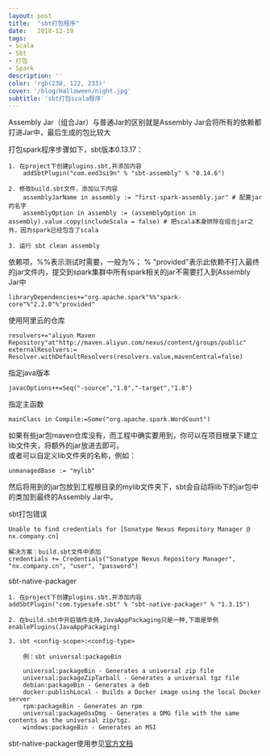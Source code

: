 ```yaml
---
layout: post
title:  "sbt打包程序"
date:   2018-12-19
tags:
- Scala
- Sbt
- 打包
- Spark
description: ''
color: 'rgb(238, 122, 233)'
cover: '/blog/Halloween/night.jpg'
subtitle: 'sbt打包scala程序'
---
```


Assembly Jar（组合Jar）与普通Jar的区别就是Assembly Jar会将所有的依赖都打进Jar中，最后生成的包比较大

打包spark程序步骤如下，sbt版本0.13.17：

```
1. 在project下创建plugins.sbt,并添加内容
    addSbtPlugin("com.eed3si9n" % "sbt-assembly" % "0.14.6")
    
2. 修改build.sbt文件，添加以下内容
    assemblyJarName in assembly := "first-spark-assembly.jar" # 配置jar的名字
    assemblyOption in assembly := (assemblyOption in assembly).value.copy(includeScala = false) # 把scala本身排除在组合jar之外，因为spark已经包含了scala

3. 运行 sbt clean assembly
```

依赖项，%%表示测试时需要，一般为%； % "provided"表示此依赖不打入最终的jar文件内，提交到spark集群中所有spark相关的jar不需要打入到Assembly Jar中

```
libraryDependencies+="org.apache.spark"%%"spark-core"%"2.2.0"%"provided"
```

使用阿里云的仓库

```
resolvers+="aliyun Maven Repository"at"http://maven.aliyun.com/nexus/content/groups/public"
externalResolvers:= Resolver.withDefaultResolvers(resolvers.value,mavenCentral=false)
```

指定java版本

```
javacOptions++=Seq("-source","1.8","-target","1.8")
```

指定主函数

```
mainClass in Compile:=Some("org.apache.spark.WordCount")
```

如果有些jar包maven仓库没有，而工程中确实要用到，你可以在项目根录下建立lib文件夹，将额外的jar放进去即可。  
或者可以自定义lib文件夹的名称，例如：

```
unmanagedBase := "mylib"
```
然后将用到的jar包放到工程根目录的mylib文件夹下，sbt会自动将lib下的jar包中的类加到最终的Assembly Jar中。

sbt打包错误
	
	Unable to find credentials for [Sonatype Nexus Repository Manager @ nx.company.cn]

	解决方案：build.sbt文件中添加
	credentials += Credentials("Sonatype Nexus Repository Manager", "nx.company.cn", "user", "password")
	
sbt-native-packager

	1. 在project下创建plugins.sbt,并添加内容
    addSbtPlugin("com.typesafe.sbt" % "sbt-native-packager" % "1.3.15")
    
    2. 在build.sbt中开启插件支持,JavaAppPackaging只是一种,下面是举例
	enablePlugins(JavaAppPackaging)

	3. sbt <config-scope>:<config-type>

		例：sbt universal:packageBin

		universal:packageBin - Generates a universal zip file
		universal:packageZipTarball - Generates a universal tgz file
		debian:packageBin - Generates a deb
		docker:publishLocal - Builds a Docker image using the local Docker server
		rpm:packageBin - Generates an rpm
		universal:packageOsxDmg - Generates a DMG file with the same contents as the universal zip/tgz.
		windows:packageBin - Generates an MSI
    
   sbt-native-packager使用参见[官方文档](https://www.scala-sbt.org/sbt-native-packager/index.html)
    
